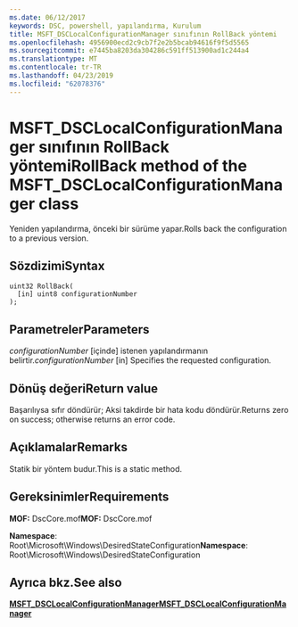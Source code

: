 ```yaml
---
ms.date: 06/12/2017
keywords: DSC, powershell, yapılandırma, Kurulum
title: MSFT_DSCLocalConfigurationManager sınıfının RollBack yöntemi
ms.openlocfilehash: 4956900ecd2c9cb7f2e2b5bcab94616f9f5d5565
ms.sourcegitcommit: e7445ba8203da304286c591ff513900ad1c244a4
ms.translationtype: MT
ms.contentlocale: tr-TR
ms.lasthandoff: 04/23/2019
ms.locfileid: "62078376"
---
```

# <a name="rollback-method-of-the-msftdsclocalconfigurationmanager-class"></a><span data-ttu-id="87527-103">MSFT_DSCLocalConfigurationManager sınıfının RollBack yöntemi</span><span class="sxs-lookup"><span data-stu-id="87527-103">RollBack method of the MSFT_DSCLocalConfigurationManager class</span></span>

<span data-ttu-id="87527-104">Yeniden yapılandırma, önceki bir sürüme yapar.</span><span class="sxs-lookup"><span data-stu-id="87527-104">Rolls back the configuration to a previous version.</span></span>

## <a name="syntax"></a><span data-ttu-id="87527-105">Sözdizimi</span><span class="sxs-lookup"><span data-stu-id="87527-105">Syntax</span></span>

```mof
uint32 RollBack(
  [in] uint8 configurationNumber
);
```

## <a name="parameters"></a><span data-ttu-id="87527-106">Parametreler</span><span class="sxs-lookup"><span data-stu-id="87527-106">Parameters</span></span>

<span data-ttu-id="87527-107">*configurationNumber* \[içinde\] istenen yapılandırmanın belirtir.</span><span class="sxs-lookup"><span data-stu-id="87527-107">*configurationNumber* \[in\] Specifies the requested configuration.</span></span>

## <a name="return-value"></a><span data-ttu-id="87527-108">Dönüş değeri</span><span class="sxs-lookup"><span data-stu-id="87527-108">Return value</span></span>

<span data-ttu-id="87527-109">Başarılıysa sıfır döndürür; Aksi takdirde bir hata kodu döndürür.</span><span class="sxs-lookup"><span data-stu-id="87527-109">Returns zero on success; otherwise returns an error code.</span></span>

## <a name="remarks"></a><span data-ttu-id="87527-110">Açıklamalar</span><span class="sxs-lookup"><span data-stu-id="87527-110">Remarks</span></span>

<span data-ttu-id="87527-111">Statik bir yöntem budur.</span><span class="sxs-lookup"><span data-stu-id="87527-111">This is a static method.</span></span>

## <a name="requirements"></a><span data-ttu-id="87527-112">Gereksinimler</span><span class="sxs-lookup"><span data-stu-id="87527-112">Requirements</span></span>

<span data-ttu-id="87527-113">**MOF:** DscCore.mof</span><span class="sxs-lookup"><span data-stu-id="87527-113">**MOF:** DscCore.mof</span></span>

<span data-ttu-id="87527-114">**Namespace**: Root\Microsoft\Windows\DesiredStateConfiguration</span><span class="sxs-lookup"><span data-stu-id="87527-114">**Namespace**: Root\Microsoft\Windows\DesiredStateConfiguration</span></span>

## <a name="see-also"></a><span data-ttu-id="87527-115">Ayrıca bkz.</span><span class="sxs-lookup"><span data-stu-id="87527-115">See also</span></span>

[<span data-ttu-id="87527-116">**MSFT_DSCLocalConfigurationManager**</span><span class="sxs-lookup"><span data-stu-id="87527-116">**MSFT_DSCLocalConfigurationManager**</span></span>](msft-dsclocalconfigurationmanager.md)